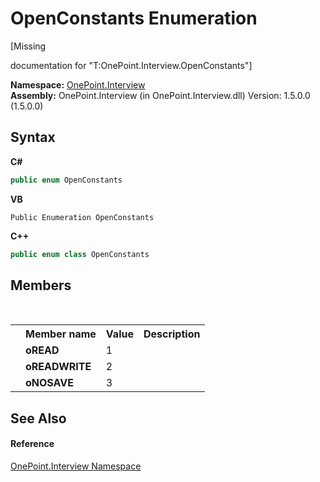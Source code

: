 # OpenConstants Enumeration
 

\[Missing <summary> documentation for "T:OnePoint.Interview.OpenConstants"\]

**Namespace:**&nbsp;<a href="N_OnePoint_Interview">OnePoint.Interview</a><br />**Assembly:**&nbsp;OnePoint.Interview (in OnePoint.Interview.dll) Version: 1.5.0.0 (1.5.0.0)

## Syntax

**C#**<br />
``` C#
public enum OpenConstants
```

**VB**<br />
``` VB
Public Enumeration OpenConstants
```

**C++**<br />
``` C++
public enum class OpenConstants
```


## Members
&nbsp;<table><tr><th></th><th>Member name</th><th>Value</th><th>Description</th></tr><tr><td /><td target="F:OnePoint.Interview.OpenConstants.oREAD">**oREAD**</td><td>1</td><td /></tr><tr><td /><td target="F:OnePoint.Interview.OpenConstants.oREADWRITE">**oREADWRITE**</td><td>2</td><td /></tr><tr><td /><td target="F:OnePoint.Interview.OpenConstants.oNOSAVE">**oNOSAVE**</td><td>3</td><td /></tr></table>

## See Also


#### Reference
<a href="N_OnePoint_Interview">OnePoint.Interview Namespace</a><br />
